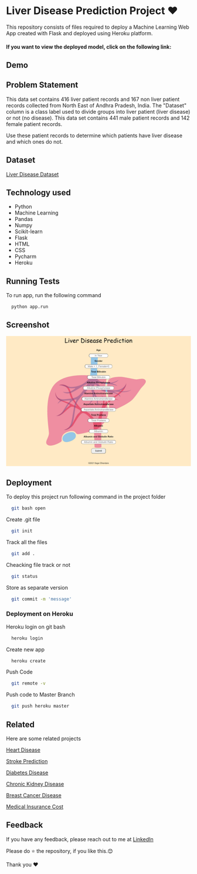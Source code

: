 # Liver Disease Prediction Project ❤
This repository consists of files required to deploy a Machine Learning Web App created with Flask and deployed using Heroku platform.


#### If you want to view the deployed model, click on the following link:



## Demo

## Problem Statement
This data set contains 416 liver patient records and 167 non liver patient records collected from North East of Andhra Pradesh, India. The "Dataset" column is a class label used to divide groups into liver patient (liver disease) or not (no disease). This data set contains 441 male patient records and 142 female patient records.

Use these patient records to determine which patients have liver disease and which ones do not.

## Dataset
[Liver Disease Dataset](https://www.kaggle.com/uciml/indian-liver-patient-records)


## Technology used
- Python
- Machine Learning
- Pandas
- Numpy
- Scikit-learn
- Flask
- HTML
- CSS
- Pycharm
- Heroku

  
## Running Tests

To run app, run the following command

```bash
  python app.run
```

  
## Screenshot

![App Screenshot](https://raw.githubusercontent.com/SagarDhandare/Liver-Disease-Prediction-Project/main/Images/screenshot.png)

  
## Deployment

To deploy this project run following command in the project folder

```bash
  git bash open
```

Create .git file
```bash
  git init
```
Track all the files
```bash
  git add .
```
Cheacking file track or not
```bash
  git status
```
Store as separate version
```bash
  git commit -m 'message'
```
### Deployment on Heroku

Heroku login on git bash

```bash
  heroku login
```
Create new app

```bash
  heroku create
```
Push Code
```bash
  git remote -v
```
Push code to Master Branch
```bash
  git push heroku master
```

  
## Related

Here are some related projects


[Heart Disease](https://github.com/SagarDhandare/Heart-Disease-Project)

[Stroke Prediction](https://github.com/SagarDhandare/Stroke-Prediction-Project)

[Diabetes Disease](https://github.com/SagarDhandare/Diabetes-Disease-Project)

[Chronic Kidney Disease](https://github.com/SagarDhandare/Chronic-Kidney-Disease-Prediction-Project)

[Breast Cancer Disease](https://github.com/SagarDhandare/Breast-Cancer-Disease-Prediction-Project)

[Medical Insurance Cost](https://github.com/SagarDhandare/Medical-Insurance-Cost-Project)
  
## Feedback

If you have any feedback, please reach out to me at [LinkedIn](https://www.linkedin.com/in/sagardhandare/)

Please do ⭐ the repository, if you like this.😊

Thank you ❤
